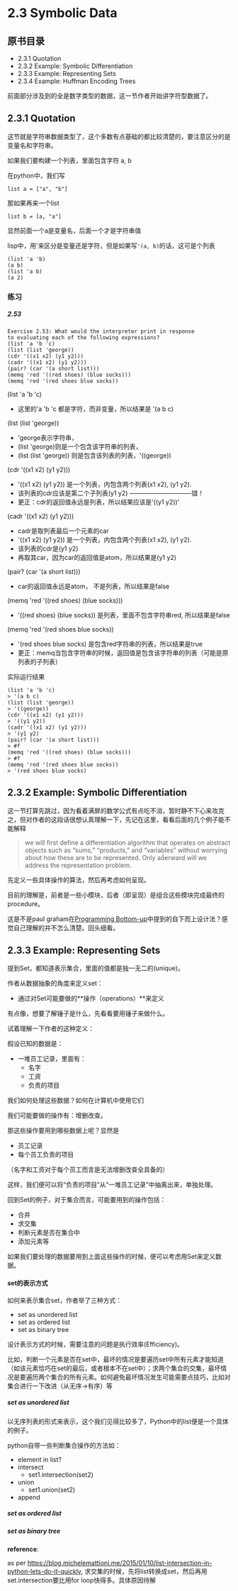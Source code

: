 # 2.3 Symbolic Data

## 原书目录

- 2.3.1 Quotation
- 2.3.2 Example: Symbolic Differentiation
- 2.3.3 Example: Representing Sets
- 2.3.4 Example: Huffman Encoding Trees



前面部分涉及到的全是数字类型的数据，这一节作者开始讲字符型数据了。



## 2.3.1 Quotation

这节就是字符串数据类型了，这个多数有点基础的都比较清楚的，要注意区分的是变量名和字符串。

如果我们要构建一个列表，里面包含字符 a, b

在python中，我们写 

```list a = ["a", "b"]```

那如果再来一个list

```
list b = [a, "a"]
```

显然前面一个a是变量名，后面一个才是字符串值

lisp中，用'来区分是变量还是字符，但是如果写```'(a, b)```的话，这可是个列表

```
(list 'a 'b)
(a b)
(list 'a b)
(a 2)
```

### 练习

##### 2.53

```
Exercise 2.53: What would the interpreter print in response
to evaluating each of the following expressions?
(list 'a 'b 'c)
(list (list 'george))
(cdr '((x1 x2) (y1 y2)))
(cadr '((x1 x2) (y1 y2)))
(pair? (car '(a short list)))
(memq 'red '((red shoes) (blue socks)))
(memq 'red '(red shoes blue socks))
```



(list 'a 'b 'c)

- 这里的'a 'b 'c 都是字符，而非变量，所以结果是 '(a b c)

(list (list 'george))

- 'george表示字符串，
- (list 'george)则是一个包含该字符串的列表，
- (list (list 'george)) 则是包含该列表的列表，'((george))

(cdr '((x1 x2) (y1 y2)))

- '((x1 x2) (y1 y2)) 是一个列表，内包含两个列表(x1 x2), (y1 y2).
- 该列表的cdr应该是第二个子列表(y1 y2)     ——————————错！
- 更正：cdr的返回值永远是列表，所以结果应该是'((y1 y2))'

(cadr '((x1 x2) (y1 y2)))

- cadr是取列表最后一个元素的car
- '((x1 x2) (y1 y2)) 是一个列表，内包含两个列表(x1 x2), (y1 y2).
- 该列表的cdr是(y1 y2)
- 再取其car，因为car的返回值是atom，所以结果是(y1 y2)

(pair? (car '(a short list)))

- car的返回值永远是atom， 不是列表，所以结果是false

(memq 'red '((red shoes) (blue socks)))

- '((red shoes) (blue socks)) 是列表，里面不包含字符串red, 所以结果是false

(memq 'red '(red shoes blue socks))

- '(red shoes blue socks) 是包含red字符串的列表，所以结果是true 
- 更正：memq当包含字符串的时候，返回值是包含该字符串的列表（可能是原列表的子列表）

实际运行结果

```
(list 'a 'b 'c)
> '(a b c)
(list (list 'george))
> '((george))
(cdr '((x1 x2) (y1 y2)))
> '((y1 y2))
(cadr '((x1 x2) (y1 y2)))
> '(y1 y2)
(pair? (car '(a short list)))
> #f
(memq 'red '((red shoes) (blue socks)))
> #f
(memq 'red '(red shoes blue socks))
> '(red shoes blue socks)
```

## 2.3.2 Example: Symbolic Differentiation

这一节打算先跳过，因为看着满屏的数学公式有点吃不消，暂时静不下心来攻克之，但对作者的这段话很想认真理解一下，先记在这里，看看后面的几个例子能不能解释

> we will first define a differentiation algorithm that operates on abstract objects such as
> “sums,” “products,” and “variables” without worrying about how these
> are to be represented. Only aerward will we address the representation
> problem.

先定义一些具体操作的算法，然后再考虑如何呈现。

目前的理解是，前者是一些小模块，后者（即呈现）是组合这些模块完成最终的procedure。

这是不是paul graham在[Programming Bottom-up](http://www.paulgraham.com/progbot.html)中提到的自下而上设计法？感觉自己理解的并不怎么清楚。回头细看。

## 2.3.3 Example: Representing Sets

提到Set，都知道表示集合，里面的值都是独一无二的(unique)。

作者从数据抽象的角度来定义set：

- 通过对Set可能要做的**操作（operations）**来定义

有点像，想要了解锤子是什么，先看看要用锤子来做什么。

试着理解一下作者的这种定义：

假设已知的数据是：

- 一堆员工记录，里面有：
  - 名字
  - 工资
  - 负责的项目

我们如何处理这些数据？如何在计算机中使用它们

我们可能要做的操作有：增删改查。

那这些操作要用到哪些数据上呢？显然是

- 员工记录
- 每个员工负责的项目

（名字和工资对于每个员工而言是无法增删改查全具备的）

这样，我们便可以将“负责的项目”从“一堆员工记录”中抽离出来，单独处理。

回到Set的例子，对于集合而言，可能要用到的操作包括：

- 合并
- 求交集
- 判断元素是否在集合中
- 添加元素等

如果我们要处理的数据要用到上面这些操作的时候，便可以考虑用Set来定义数据。

#### set的表示方式

如何来表示集合set，作者举了三种方式：

- set as unordered list
- set as ordered list
- set as binary tree

设计表示方式的时候，需要注意的问题是执行效率(Efficiency)。

比如，判断一个元素是否在set中，最坏的情况是要遍历set中所有元素才能知道（如该元素恰巧在set的最后，或者根本不在set中）；求两个集合的交集，最坏情况是要遍历两个集合的所有元素。如何避免最坏情况发生可能需要点技巧，比如对集合进行一下改进（从无序->有序）等

##### set as unordered list

以无序列表的形式来表示，这个我们见得比较多了，Python中的list便是一个具体的例子。

python自带一些判断集合操作的方法如：

- element in list?
- intersect
  - set1.intersection(set2)
- union
  - set1.union(set2)
- append

##### set as ordered list

##### set as binary tree

**reference**:

as per https://blog.michelemattioni.me/2015/01/10/list-intersection-in-python-lets-do-it-quickly, 求交集的时候，先将list转换成set，然后再用set.intersection要比用for loop快得多。具体原因待解